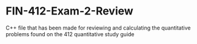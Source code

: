 # FIN-412-Exam-2-Review
C++ file that has been made for reviewing and calculating the quantitative problems found on the 412 quantitative study guide
